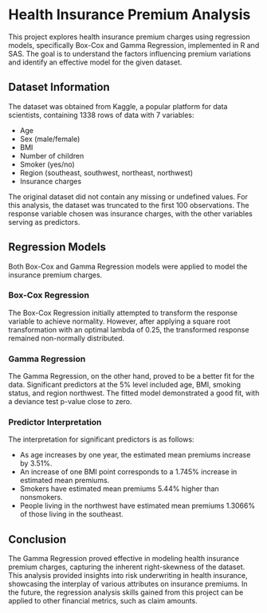 # Health Insurance Premium Analysis

This project explores health insurance premium charges using regression models, specifically Box-Cox and Gamma Regression, implemented in R and SAS. The goal is to understand the factors influencing premium variations and identify an effective model for the given dataset.

## Dataset Information

The dataset was obtained from Kaggle, a popular platform for data scientists, containing 1338 rows of data with 7 variables:

- Age
- Sex (male/female)
- BMI
- Number of children
- Smoker (yes/no)
- Region (southeast, southwest, northeast, northwest)
- Insurance charges

The original dataset did not contain any missing or undefined values. For this analysis, the dataset was truncated to the first 100 observations. The response variable chosen was insurance charges, with the other variables serving as predictors.

## Regression Models

Both Box-Cox and Gamma Regression models were applied to model the insurance premium charges.

### Box-Cox Regression

The Box-Cox Regression initially attempted to transform the response variable to achieve normality. However, after applying a square root transformation with an optimal lambda of 0.25, the transformed response remained non-normally distributed.

### Gamma Regression

The Gamma Regression, on the other hand, proved to be a better fit for the data. Significant predictors at the 5% level included age, BMI, smoking status, and region northwest. The fitted model demonstrated a good fit, with a deviance test p-value close to zero.

### Predictor Interpretation

The interpretation for significant predictors is as follows:

- As age increases by one year, the estimated mean premiums increase by 3.51%.
- An increase of one BMI point corresponds to a 1.745% increase in estimated mean premiums.
- Smokers have estimated mean premiums 5.44% higher than nonsmokers.
- People living in the northwest have estimated mean premiums 1.3066% of those living in the southeast.

## Conclusion

The Gamma Regression proved effective in modeling health insurance premium charges, capturing the inherent right-skewness of the dataset. This analysis provided insights into risk underwriting in health insurance, showcasing the interplay of various attributes on insurance premiums. In the future, the regression analysis skills gained from this project can be applied to other financial metrics, such as claim amounts.
